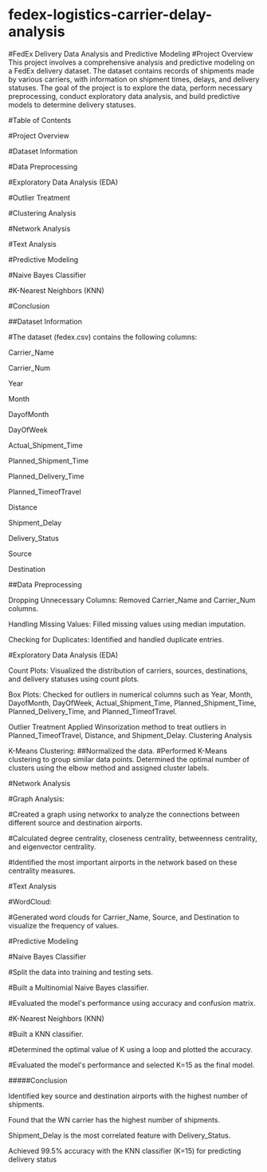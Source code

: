 # fedex-logistics-carrier-delay-analysis
#FedEx Delivery Data Analysis and Predictive Modeling
#Project Overview
This project involves a comprehensive analysis and predictive modeling on a FedEx delivery dataset. The dataset contains records of shipments made by various carriers, with information on shipment times, delays, and delivery statuses. The goal of the project is to explore the data, perform necessary preprocessing, conduct exploratory data analysis, and build predictive models to determine delivery statuses.

#Table of Contents

#Project Overview

#Dataset Information

#Data Preprocessing

#Exploratory Data Analysis (EDA)

#Outlier Treatment

#Clustering Analysis

#Network Analysis

#Text Analysis

#Predictive Modeling

#Naive Bayes Classifier

#K-Nearest Neighbors (KNN)

#Conclusion

##Dataset Information

#The dataset (fedex.csv) contains the following columns:

Carrier_Name

Carrier_Num

Year

Month

DayofMonth

DayOfWeek

Actual_Shipment_Time

Planned_Shipment_Time

Planned_Delivery_Time

Planned_TimeofTravel

Distance

Shipment_Delay

Delivery_Status

Source

Destination


##Data Preprocessing

Dropping Unnecessary Columns:
Removed Carrier_Name and Carrier_Num columns.

Handling Missing Values:
Filled missing values using median imputation.

Checking for Duplicates:
Identified and handled duplicate entries.


#Exploratory Data Analysis (EDA)

Count Plots:
Visualized the distribution of carriers, sources, destinations, and delivery statuses using count plots.


Box Plots:
Checked for outliers in numerical columns such as Year, Month, DayofMonth, DayOfWeek, Actual_Shipment_Time, Planned_Shipment_Time, Planned_Delivery_Time, and Planned_TimeofTravel.


Outlier Treatment
Applied Winsorization method to treat outliers in Planned_TimeofTravel, Distance, and Shipment_Delay.
Clustering Analysis

K-Means Clustering:
##Normalized the data.
#Performed K-Means clustering to group similar data points.
Determined the optimal number of clusters using the elbow method and assigned cluster labels.


#Network Analysis

#Graph Analysis:

#Created a graph using networkx to analyze the connections between different source and destination airports.

#Calculated degree centrality, closeness centrality, betweenness centrality, and eigenvector centrality.

#Identified the most important airports in the network based on these centrality measures.

#Text Analysis

#WordCloud:

#Generated word clouds for Carrier_Name, Source, and Destination to visualize the frequency of values.

#Predictive Modeling

#Naive Bayes Classifier

#Split the data into training and testing sets.

#Built a Multinomial Naive Bayes classifier.

#Evaluated the model's performance using accuracy and confusion matrix.

#K-Nearest Neighbors (KNN)

#Built a KNN classifier.

#Determined the optimal value of K using a loop and plotted the accuracy.

#Evaluated the model's performance and selected K=15 as the final model.

#####Conclusion

Identified key source and destination airports with the highest number of shipments.

Found that the WN carrier has the highest number of shipments.

Shipment_Delay is the most correlated feature with Delivery_Status.

Achieved 99.5% accuracy with the KNN classifier (K=15) for predicting delivery status




























